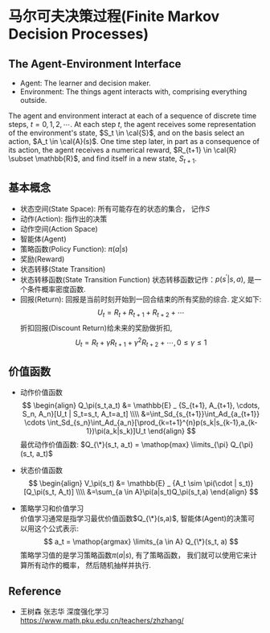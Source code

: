 # 马尔可夫决策过程(Finite Markov Decision Processes)

## The Agent-Environment Interface
* Agent: The learner and decision maker.
* Environment: The things agent interacts with, comprising everything outside.

The agent and environment interact at each of a sequence of discrete time steps, $t = 0, 1, 2, \cdots$. At each step $t$, the agent receives some representation of the environment's state, $S_t \in \cal{S}$, and on the basis select an action, $A_t \in \cal{A}(s)$. One time step later, in part as a consequence of its action, the agent receives a numerical reward, $R_{t+1} \in \cal{R} \subset \mathbb{R}$, and find itself in a new state, $S_{t+1}$.



## 基本概念

* 状态空间(State Space): 所有可能存在的状态的集合， 记作$S$
* 动作(Action): 指作出的决策
* 动作空间(Action Space)
* 智能体(Agent)
* 策略函数(Policy Function): $\pi (a|s)$
* 奖励(Reward)
* 状态转移(State Transition)
* 状态转移函数(State Transition Function)
状态转移函数记作：$p(s^{'}|s, a)$, 是一个条件概率密度函数.
* 回报(Return): 回报是当前时刻开始到一回合结束的所有奖励的综合. 定义如下:
$$
U_t = R_t + R_{t+1} + R_{t+2} + \cdots
$$
折扣回报(Discount Return)给未来的奖励做折扣,
$$
U_t = R_t + \gamma R_{t+1} + \gamma^2 R_{t+2} + \cdots,  0 \leq \gamma \leq 1
$$

## 价值函数
* 动作价值函数
$$
\begin{align}
Q_\pi(s_t,a_t) &= \mathbb{E} _ {S_{t+1}, A_{t+1}, \cdots, S_n, A_n}[U_t | S_t=s_t, A_t=a_t] \\\\
&=\int_Sd_{s_{t+1}}\int_Ad_{a_{t+1}} \cdots \int_Sd_{s_n}\int_Ad_{a_n}[\prod_{k=t+1}^{n}p(s_k|s_{k-1},a_{k-1})\pi(a_k|s_k)]U_t
\end{align}
$$
最优动作价值函数: $Q_{\*}(s_t, a_t) = \mathop{max} \limits_{\pi} Q_{\pi}(s_t, a_t)$

* 状态价值函数
$$
\begin{align}
V_\pi(s_t) &= \mathbb{E} _ {A_t \sim \pi(\cdot | s_t)}[Q_\pi(s_t, A_t)] \\\\
&=\sum_{a \in A}\pi(a|s_t)Q_\pi(s_t,a)
\end{align}
$$

* 策略学习和价值学习   
价值学习通常是指学习最优价值函数$Q_{\*}(s,a)$, 智能体(Agent)的决策可以用这个公式表示:
$$
a_t = \mathop{argmax} \limits_{a \in A} Q_{\*}(s_t, a)
$$
策略学习值的是学习策略函数$\pi(a|s)$, 有了策略函数， 我们就可以使用它来计算所有动作的概率， 然后随机抽样并执行.

## Reference
* 王树森 张志华 深度强化学习 https://www.math.pku.edu.cn/teachers/zhzhang/
